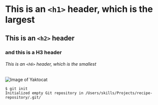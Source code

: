 # This is an `<h1>` header, which is the largest
## This is an `<h2>` header
### and this is a H3 header
###### This is an `<h6>` header, which is the smallest

![Image of Yaktocat](https://octodex.github.com/images/yaktocat.png)

```
$ git init
Initialized empty Git repository in /Users/skills/Projects/recipe-repository/.git/
```
